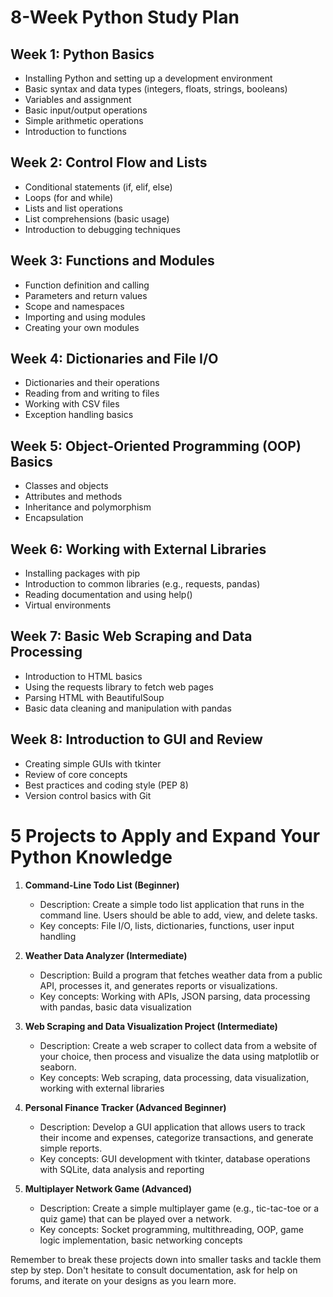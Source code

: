 # 8-Week Python Study Plan

## Week 1: Python Basics
- Installing Python and setting up a development environment
- Basic syntax and data types (integers, floats, strings, booleans)
- Variables and assignment
- Basic input/output operations
- Simple arithmetic operations
- Introduction to functions

## Week 2: Control Flow and Lists
- Conditional statements (if, elif, else)
- Loops (for and while)
- Lists and list operations
- List comprehensions (basic usage)
- Introduction to debugging techniques

## Week 3: Functions and Modules
- Function definition and calling
- Parameters and return values
- Scope and namespaces
- Importing and using modules
- Creating your own modules

## Week 4: Dictionaries and File I/O
- Dictionaries and their operations
- Reading from and writing to files
- Working with CSV files
- Exception handling basics

## Week 5: Object-Oriented Programming (OOP) Basics
- Classes and objects
- Attributes and methods
- Inheritance and polymorphism
- Encapsulation

## Week 6: Working with External Libraries
- Installing packages with pip
- Introduction to common libraries (e.g., requests, pandas)
- Reading documentation and using help()
- Virtual environments

## Week 7: Basic Web Scraping and Data Processing
- Introduction to HTML basics
- Using the requests library to fetch web pages
- Parsing HTML with BeautifulSoup
- Basic data cleaning and manipulation with pandas

## Week 8: Introduction to GUI and Review
- Creating simple GUIs with tkinter
- Review of core concepts
- Best practices and coding style (PEP 8)
- Version control basics with Git

# 5 Projects to Apply and Expand Your Python Knowledge

1. **Command-Line Todo List (Beginner)**
   - Description: Create a simple todo list application that runs in the command line. Users should be able to add, view, and delete tasks.
   - Key concepts: File I/O, lists, dictionaries, functions, user input handling

2. **Weather Data Analyzer (Intermediate)**
   - Description: Build a program that fetches weather data from a public API, processes it, and generates reports or visualizations.
   - Key concepts: Working with APIs, JSON parsing, data processing with pandas, basic data visualization

3. **Web Scraping and Data Visualization Project (Intermediate)**
   - Description: Create a web scraper to collect data from a website of your choice, then process and visualize the data using matplotlib or seaborn.
   - Key concepts: Web scraping, data processing, data visualization, working with external libraries

4. **Personal Finance Tracker (Advanced Beginner)**
   - Description: Develop a GUI application that allows users to track their income and expenses, categorize transactions, and generate simple reports.
   - Key concepts: GUI development with tkinter, database operations with SQLite, data analysis and reporting

5. **Multiplayer Network Game (Advanced)**
   - Description: Create a simple multiplayer game (e.g., tic-tac-toe or a quiz game) that can be played over a network.
   - Key concepts: Socket programming, multithreading, OOP, game logic implementation, basic networking concepts

Remember to break these projects down into smaller tasks and tackle them step by step. Don't hesitate to consult documentation, ask for help on forums, and iterate on your designs as you learn more.
